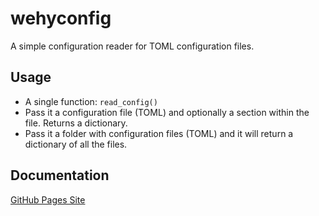 # wehyconfig
A simple configuration reader for TOML configuration files.

## Usage

- A single function: `read_config()`
- Pass it a configuration file (TOML) and optionally a section within the file. Returns a dictionary.
- Pass it a folder with configuration files (TOML) and it will return a dictionary of all the files.

## Documentation

[GitHub Pages Site](https://weehooey.github.io/wehyconfig)
